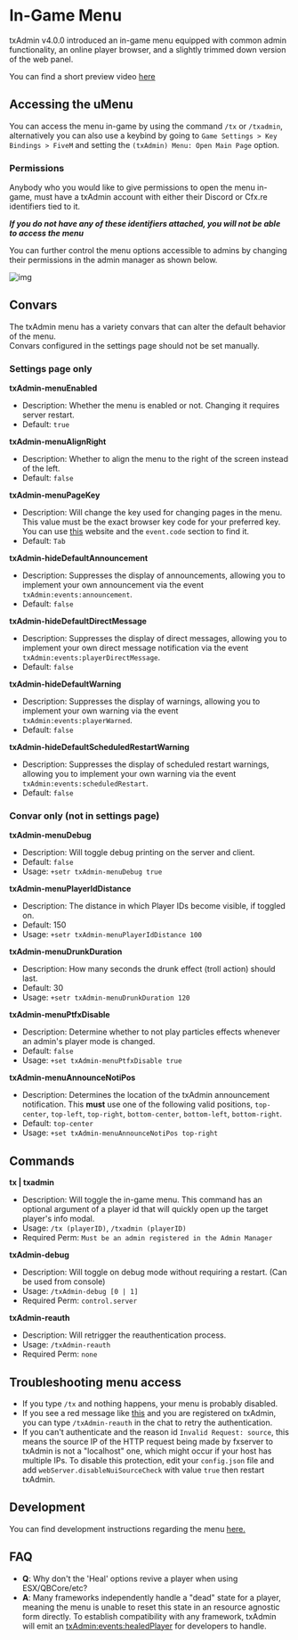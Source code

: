 # In-Game Menu

txAdmin v4.0.0 introduced an in-game menu equipped with common admin functionality, 
an online player browser, and a slightly trimmed down version of the web panel.

You can find a short preview video [here](https://www.youtube.com/watch?v=jWKg0VQK0sc)

## Accessing the uMenu
You can access the menu in-game by using the command `/tx` or `/txadmin`, alternatively
you can also use a keybind by going to `Game Settings > Key Bindings > FiveM` and 
setting the `(txAdmin) Menu: Open Main Page` option.

### Permissions
Anybody who you would like to give permissions to open the menu in-game, must have a txAdmin
account with either their Discord or Cfx.re identifiers tied to it.

***If you do not have any of these identifiers attached, you will not be able to access the menu***

You can further control the menu options accessible to admins by changing their permissions
in the admin manager as shown below.

![img](https://i.imgur.com/LP7Ij8M.png)

## Convars
The txAdmin menu has a variety convars that can alter the default behavior of the menu.  
Convars configured in the settings page should not be set manually.

### Settings page only
**txAdmin-menuEnabled**
- Description: Whether the menu is enabled or not. Changing it requires server restart.
- Default: `true`

**txAdmin-menuAlignRight**
- Description: Whether to align the menu to the right of the screen instead of the left.
- Default: `false`

**txAdmin-menuPageKey**
- Description: Will change the key used for changing pages in the menu. This value must be the exact browser key code for your preferred key. You can use [this](https://keycode.info/) website and the `event.code` section to find it.
- Default: `Tab`

**txAdmin-hideDefaultAnnouncement**
- Description: Suppresses the display of announcements, allowing you to implement your own announcement via the event `txAdmin:events:announcement`.
- Default: `false`

**txAdmin-hideDefaultDirectMessage**
- Description: Suppresses the display of direct messages, allowing you to implement your own direct message notification via the event `txAdmin:events:playerDirectMessage`.
- Default: `false`

**txAdmin-hideDefaultWarning**
- Description: Suppresses the display of warnings, allowing you to implement your own warning via the event `txAdmin:events:playerWarned`.
- Default: `false`

**txAdmin-hideDefaultScheduledRestartWarning**
- Description: Suppresses the display of scheduled restart warnings, allowing you to implement your own warning via the event `txAdmin:events:scheduledRestart`.
- Default: `false`

### Convar only (not in settings page)
**txAdmin-menuDebug**
- Description: Will toggle debug printing on the server and client.
- Default: `false`
- Usage: `+setr txAdmin-menuDebug true`

**txAdmin-menuPlayerIdDistance**
- Description: The distance in which Player IDs become visible, if toggled on.
- Default: 150
- Usage: `+setr txAdmin-menuPlayerIdDistance 100`

**txAdmin-menuDrunkDuration**
- Description: How many seconds the drunk effect (troll action) should last.
- Default: 30
- Usage: `+setr txAdmin-menuDrunkDuration 120`

**txAdmin-menuPtfxDisable**
- Description: Determine whether to not play particles effects whenever an admin's player mode is changed.
- Default: `false`
- Usage: `+set txAdmin-menuPtfxDisable true`

**txAdmin-menuAnnounceNotiPos**
- Description: Determines the location of the txAdmin announcement notification. This **must** use one of the following valid 
positions, `top-center`, `top-left`, `top-right`, `bottom-center`, `bottom-left`, `bottom-right`.
- Default: `top-center`
- Usage: `+set txAdmin-menuAnnounceNotiPos top-right`


## Commands
**tx | txadmin**
- Description: Will toggle the in-game menu. This command has an optional argument of a player id that will quickly open up the target player's info modal.
- Usage: `/tx (playerID)`, `/txadmin (playerID)`
- Required Perm: `Must be an admin registered in the Admin Manager`

**txAdmin-debug**
- Description: Will toggle on debug mode without requiring a restart. (Can be used from console)
- Usage: `/txAdmin-debug [0 | 1]`
- Required Perm: `control.server`

**txAdmin-reauth**
- Description: Will retrigger the reauthentication process.
- Usage: `/txAdmin-reauth`
- Required Perm: `none`

## Troubleshooting menu access
- If you type `/tx` and nothing happens, your menu is probably disabled.  
- If you see a red message like [this](https://i.imgur.com/G83uTNC.png) and you are registered on txAdmin, you can type `/txAdmin-reauth` in the chat to retry the authentication.  
- If you can't authenticate and the reason id `Invalid Request: source`, this means the source IP of the HTTP request being made by fxserver to txAdmin is not a "localhost" one, which might occur if your host has multiple IPs. To disable this protection, edit your `config.json` file and add `webServer.disableNuiSourceCheck` with value `true` then restart txAdmin.

## Development
You can find development instructions regarding the menu [here.](https://github.com/tabarra/txAdmin/blob/master/docs/development.md#menu-development)

## FAQ
- **Q**: Why don't the 'Heal' options revive a player when using ESX/QBCore/etc?
- **A**: Many frameworks independently handle a "dead" state for a player, meaning
  the menu is unable to reset this state in an resource agnostic form directly. To establish compatibility 
  with any framework, txAdmin will emit an [txAdmin:events:healedPlayer](https://github.com/tabarra/txAdmin/blob/master/docs/events.md#txadmineventshealedplayer-v48) 
  for developers to handle.

